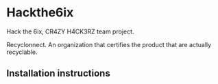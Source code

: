 # Hackthe6ix

Hack the 6ix, CR4ZY H4CK3RZ team project.

Recyclonnect.
An organization that certifies the product that are actually recyclable.

## Installation instructions
